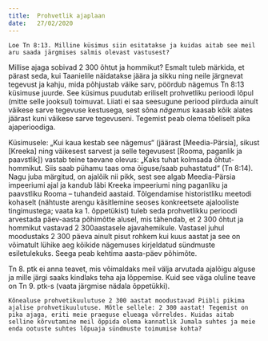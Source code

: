 ```yaml
---
title:  Prohvetlik ajaplaan
date:   27/02/2020
---
```


`Loe Tn 8:13. Milline küsimus siin esitatakse ja kuidas aitab see meil aru saada järgmises salmis olevast vastusest?`

Millise ajaga sobivad 2 300 õhtut ja hommikut? Esmalt tuleb märkida, et pärast seda, kui Taanielile näidatakse jäära ja sikku ning neile järgnevat tegevust ja kahju, mida põhjustab väike sarv, pöördub nägemus Tn 8:13 küsimuse juurde. See küsimus puudutab eriliselt prohvetliku perioodi lõpul (mitte selle jooksul) toimuvat. Liiati ei saa seesugune periood piirduda ainult väikese sarve tegevuse kestusega, sest sõna _nägemus_ kaasab kõik alates jäärast kuni väikese sarve tegevuseni. Tegemist peab olema tõeliselt pika ajaperioodiga.

Küsimusele: „Kui kaua kestab see nägemus“ (jäärast [Meedia-Pärsia], sikust [Kreeka] ning väikesest sarvest ja selle tegevusest [Rooma, paganlik ja paavstlik]) vastab teine taevane olevus: „Kaks tuhat kolmsada õhtut-hommikut. Siis saab pühamu taas oma õiguse/saab puhastatud“ (Tn 8:14). Nagu juba märgitud, on ajalõik nii pikk, sest see algab Meedia-Pärsia impeeriumi ajal ja kandub läbi Kreeka impeeriumi ning paganliku ja paavstliku Rooma – tuhandeid aastaid. Tõlgendamise historistliku meetodi kohaselt (nähtuste arengu käsitlemine seoses konkreetsete ajalooliste tingimustega; vaata ka 1. õppetükist) tuleb seda prohvetlikku perioodi arvestada päev-aasta põhimõtte alusel, mis tähendab, et 2 300 õhtut ja hommikut vastavad 2 300aastasele ajavahemikule. Vastasel juhul moodustaks 2 300 päeva ainult pisut rohkem kui kuus aastat ja see on võimatult lühike aeg kõikide nägemuses kirjeldatud sündmuste esiletulekuks. Seega peab kehtima aasta-päev põhimõte.

Tn 8. ptk ei anna teavet, mis võimaldaks meil välja arvutada ajalõigu alguse ja mille järgi saaks kindlaks teha aja lõppemise. Kuid see väga oluline teave on Tn 9. ptk-s (vaata järgmise nädala õppetükki).

`Kõnealuse prohvetikuulutuse 2 300 aastat moodustavad Piibli pikima ajalise prohvetikuulutuse. Mõtle sellele: 2 300 aastat! Tegemist on pika ajaga, eriti meie praeguse elueaga võrreldes. Kuidas aitab selline kõrvutamine meil õppida olema kannatlik Jumala suhtes ja meie enda ootuste suhtes lõpuaja sündmuste toimumise kohta?`

